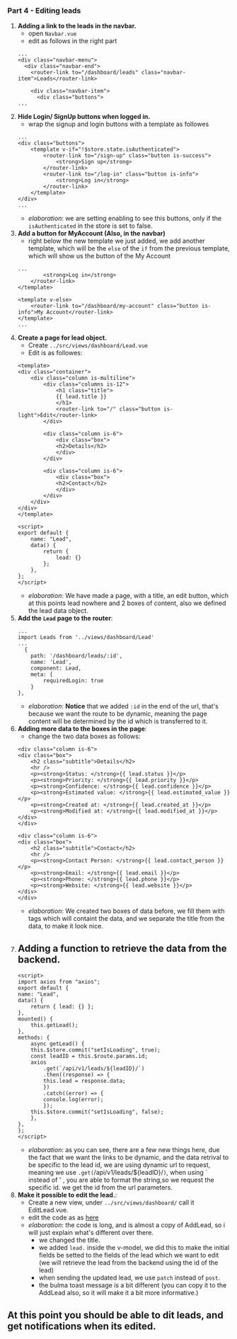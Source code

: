 ### **Part 4** - Editing leads

1. **Adding a link to the leads in the navbar.**
    - open `Navbar.vue`
    - edit as follows in the right part
    ```
    ...
    <div class="navbar-menu">
      <div class="navbar-end">
        <router-link to="/dashboard/leads" class="navbar-item">Leads</router-link>

        <div class="navbar-item">
          <div class="buttons">
    ...
    ```
2. **Hide Login/ SignUp buttons when logged in.**
    - wrap the signup and login buttons with a template as followes
    ```
    ...
    <div class="buttons">
        <template v-if="!$store.state.isAuthenticated">
            <router-link to="/sign-up" class="button is-success">
                <strong>Sign up</strong>
            </router-link>
            <router-link to="/log-in" class="button is-info">
                <strong>Log in</strong>
            </router-link>
        </template>
    </div>
    ...
    ```
    - *elaboration*: we are setting enabling to see this buttons, only if the `isAuthenticated` in the store is set to false.
3. **Add a button for MyAccount (Also, in the navbar)**
    - right below the new template we just added, we add another template, which will be the `else` of the `if` from the previous template, which will show us the button of the My Account
    ```
    ...
            <strong>Log in</strong>
        </router-link>
    </template>

    <template v-else>
        <router-link to="/dashboard/my-account" class="button is-info">My Account</router-link>
    </template>
    ...
    ```
4. **Create a page for lead object.**
    - Create `../src/views/dashboard/Lead.vue`
    - Edit is as followes:
    ```
    <template>
    <div class="container">
        <div class="column is-multiline">
            <div class="columns is-12">
                <h1 class="title">
                {{ lead.title }}
                </h1>
                <router-link to="/" class="button is-light">Edit</router-link>
            </div>

            <div class="column is-6">
                <div class="box">
                <h2>Details</h2>
                </div>
            </div>

            <div class="column is-6">
                <div class="box">
                <h2>Contact</h2>
                </div>
            </div>
        </div>
    </div>
    </template>

    <script>
    export default {
        name: "Lead",
        data() {
            return { 
                lead: {}
            };
        },
    };
    </script>
    ```
    - *elaboration*: We have made a page, with a title, an edit button, which at this points lead nowhere and 2 boxes of content, also we defined the lead data object.
5. **Add the `Lead` page to the router**:
    ```
    ...
    import Leads from '../views/dashboard/Lead'
    ...
      {
        path: '/dashboard/leads/:id',
        name: 'Lead',
        component: Lead,
        meta: {
            requiredLogin: true
        }
    },
    ```
    - *elaboration*: **Notice** that we added `:id` in the end of the url, that's because we want the route to be dynamic, meaning the page content will be determined by the id which is transferred to it.
6. **Adding more data to the boxes in the page**:
    - change the two data boxes as follows:
    ```
    <div class="column is-6">
    <div class="box">
        <h2 class="subtitle">Details</h2>
        <hr />
        <p><strong>Status: </strong>{{ lead.status }}</p>
        <p><strong>Priority: </strong>{{ lead.priority }}</p>
        <p><strong>Confidence: </strong>{{ lead.confidence }}</p>
        <p><strong>Estimated value: </strong>{{ lead.estimated_value }}</p>
        <p><strong>Created at: </strong>{{ lead.created_at }}</p>
        <p><strong>Modified at: </strong>{{ lead.modified_at }}</p>
    </div>
    </div>

    <div class="column is-6">
    <div class="box">
        <h2 class="subtitle">Contact</h2>
        <hr />
        <p><strong>Contact Person: </strong>{{ lead.contact_person }}</p>
        <p><strong>Email: </strong>{{ lead.email }}</p>
        <p><strong>Phone: </strong>{{ lead.phone }}</p>
        <p><strong>Website: </strong>{{ lead.website }}</p>
    </div>
    </div>
    ```
    - *elaboration*: We created two boxes of data before, we fill them with tags which will containt the data, and we separate the title from the data, to make it look nice.
7. Adding a function to retrieve the data from the backend.
    - 
    ```
    <script>
    import axios from "axios";
    export default {
    name: "Lead",
    data() {
        return { lead: {} };
    },
    mounted() {
        this.getLead();
    },
    methods: {
        async getLead() {
        this.$store.commit("setIsLoading", true);
        const leadID = this.$route.params.id;
        axios
            .get(`/api/v1/leads/${leadID}/`)
            .then((response) => {
            this.lead = response.data;
            })
            .catch((error) => {
            console.log(error);
            });
        this.$store.commit("setIsLoading", false);
        },
    },
    };
    </script>
    ```
    - *elaboration*: as you can see, there are a few new things here, due the fact that we want the links to be dynamic, and the data retrival to be specific to the lead id, we are using dynamic url to request, meaning we use `.get(`/api/v1/leads/${leadID}/`)`, when using ` instead of ' , you are able to format the string,so we request the specific id.
    we get the id from the url parameters.
8. **Make it possible to edit the lead.**:
    - Create a new view, under `../src/views/dashboard/` call it EditLead.vue.
    - edit the code as as [here](https://pastebin.com/FtU5v6YP)
    - *elaboration*: the code is long, and is almost a copy of AddLead, so i will just explain what's different over there.
        - we changed the title.
        - we added `lead.` inside the v-model, we did this to make the initial fields be setted to the fields of the lead which we want to edit (we will retrieve the lead from the backend using the id of the lead)
        - when sending the updated lead, we use `patch` instead of `post`.
        - the bulma toast message is a bit different (you can copy it to the AddLead also, so it will make it a bit more informative.)

## At this point you should be able to dit leads, and get notifications when its edited.